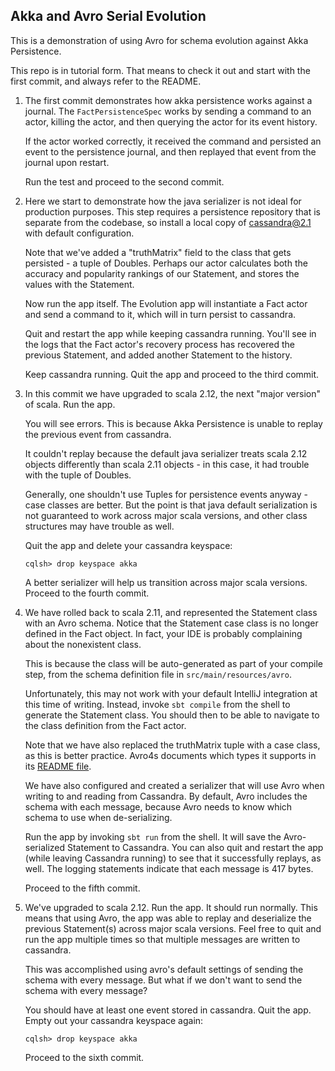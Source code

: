 ## Akka and Avro Serial Evolution

This is a demonstration of using Avro for schema evolution
against Akka Persistence.

This repo is in tutorial form. That means to check it out and 
start with the first commit, and always refer to the README.

1.  The first commit demonstrates how akka persistence works
    against a journal. The `FactPersistenceSpec` works by 
    sending a command to an actor, killing the actor, and
    then querying the actor for its event history.

    If the actor worked correctly, it received the command
    and persisted an event to the persistence journal, and
    then replayed that event from the journal upon restart.
    
    Run the test and proceed to the second commit.
    
2.  Here we start to demonstrate how the java 
    serializer is not ideal for production purposes.
    This step requires a persistence repository that 
    is separate from the codebase, so install a local
    copy of cassandra@2.1 with default configuration.
    
    Note that we've added a "truthMatrix" field 
    to the class that gets persisted - a tuple of
    Doubles. Perhaps our actor calculates both
    the accuracy and popularity rankings of our
    Statement, and stores the values with the Statement.
    
    Now run the app itself. The Evolution app will 
    instantiate a Fact actor and send a command to 
    it, which will in turn persist to cassandra.
    
    Quit and restart the app while keeping cassandra 
    running. You'll see in the logs that the Fact actor's
    recovery process has recovered the previous Statement, 
    and added another Statement to the history.
    
    Keep cassandra running.  Quit the app and proceed 
    to the third commit.
    
3.  In this commit we have upgraded to scala 2.12,
    the next "major version" of scala. Run the app.
    
    You will see errors. This is because Akka Persistence
    is unable to replay the previous event from 
    cassandra.
    
    It couldn't replay because the default java 
    serializer treats scala 2.12 objects differently
    than scala 2.11 objects - in this case, it had
    trouble with the tuple of Doubles.
    
    Generally, one shouldn't use Tuples for 
    persistence events anyway - case classes are
    better. But the point is that java default 
    serialization is not guaranteed to work across 
    major scala versions, and other class structures
    may have trouble as well.
    
    Quit the app and delete your cassandra keyspace:
    
    `cqlsh> drop keyspace akka`
    
    A better serializer will help us transition across
    major scala versions. Proceed to the fourth commit.
    
4.  We have rolled back to scala 2.11, and represented
    the Statement class with an Avro schema. Notice
    that the Statement case class is no longer defined 
    in the Fact object. In fact, your IDE is probably
    complaining about the nonexistent class.
    
    This is because the class will be auto-generated
    as part of your compile step, from the schema 
    definition file in `src/main/resources/avro`. 
    
    Unfortunately, this may not work with your 
    default IntelliJ integration at this time of 
    writing. Instead, invoke `sbt compile` from the 
    shell to generate the Statement class. You should 
    then to be able to navigate to the class definition
    from the Fact actor.
    
    Note that we have also replaced the truthMatrix
    tuple with a case class, as this is better
    practice. Avro4s documents which types it 
    supports in its
    [README file](https://github.com/sksamuel/avro4s).
        
    We have also configured and created a serializer
    that will use Avro when writing to and reading
    from Cassandra. By default, Avro includes the
    schema with each message, because Avro needs
    to know which schema to use when de-serializing.
    
    Run the app by invoking `sbt run` from the shell. 
    It will save the Avro-serialized Statement to 
    Cassandra. You can also quit and restart the app
    (while leaving Cassandra running) to see that it
    successfully replays, as well. The logging 
    statements indicate that each message is 417 bytes.
    
    Proceed to the fifth commit.
    
5.  We've upgraded to scala 2.12. Run the app. It should
    run normally. This means that using Avro, the app was 
    able to replay and deserialize the previous 
    Statement(s) across major scala versions. Feel free
    to quit and run the app multiple times so that multiple
    messages are written to cassandra.
    
    This was accomplished using avro's default settings
    of sending the schema with every message. But what 
    if we don't want to send the schema with every 
    message?
    
    You should have at least one event stored in 
    cassandra. Quit the app. Empty out your 
    cassandra keyspace again:
    
    `cqlsh> drop keyspace akka`
    
    Proceed to the sixth commit.
    
